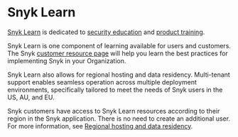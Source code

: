 # Snyk Learn

[Snyk Learn](https://learn.snyk.io) is dedicated to [security education](security-education-on-snyk-learn.md) and [product training](product-training-on-snyk-learn.md).&#x20;

Snyk Learn is one component of learning available for users and customers. The Snyk [customer resource page](https://snyk.io/customer-resources/) will help you learn the best practices for implementing Snyk in your Organization.

Snyk Learn also allows for regional hosting and data residency. Multi-tenant support enables seamless operation across multiple deployment environments, specifically tailored to meet the needs of Snyk users in the US, AU, and EU.

Snyk customers have access to Snyk Learn resources according to their region in the Snyk application. There is no need to create an additional user. For more information, see [Regional hosting and data residency](../../working-with-snyk/regional-hosting-and-data-residency.md).
